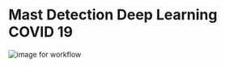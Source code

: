# Mast Detection Deep Learning COVID 19

![image for workflow]("https://github.com/geegatomar/Mast-Detection-Deep-Learning-COVID-19/blob/master/face_mask_detection_phases.png?raw=true")
